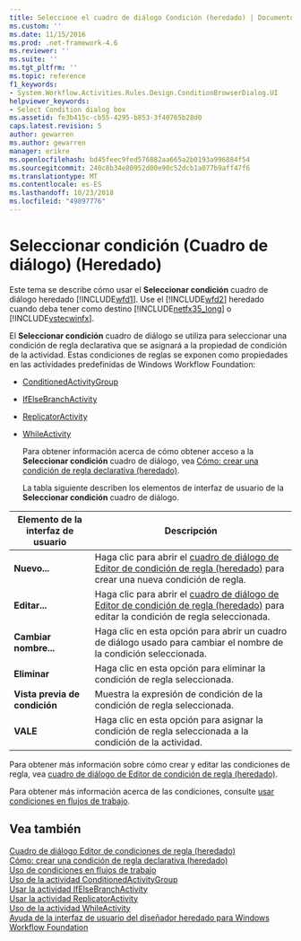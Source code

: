 ```yaml
---
title: Seleccione el cuadro de diálogo Condición (heredado) | Documentos de Microsoft
ms.custom: ''
ms.date: 11/15/2016
ms.prod: .net-framework-4.6
ms.reviewer: ''
ms.suite: ''
ms.tgt_pltfrm: ''
ms.topic: reference
f1_keywords:
- System.Workflow.Activities.Rules.Design.ConditionBrowserDialog.UI
helpviewer_keywords:
- Select Condition dialog box
ms.assetid: fe3b415c-cb55-4295-b853-3f40765b28d0
caps.latest.revision: 5
author: gewarren
ms.author: gewarren
manager: erikre
ms.openlocfilehash: bd45feec9fed576882aa665a2b0193a996884f54
ms.sourcegitcommit: 240c8b34e80952d00e90c52dcb1a077b9aff47f6
ms.translationtype: MT
ms.contentlocale: es-ES
ms.lasthandoff: 10/23/2018
ms.locfileid: "49897776"
---
```

# <a name="select-condition-dialog-box-legacy"></a>Seleccionar condición (Cuadro de diálogo) (Heredado)
Este tema se describe cómo usar el **Seleccionar condición** cuadro de diálogo heredado [!INCLUDE[wfd1](../includes/wfd1-md.md)]. Use el [!INCLUDE[wfd2](../includes/wfd2-md.md)] heredado cuando deba tener como destino [!INCLUDE[netfx35_long](../includes/netfx35-long-md.md)] o [!INCLUDE[vstecwinfx](../includes/vstecwinfx-md.md)].  
  
 El **Seleccionar condición** cuadro de diálogo se utiliza para seleccionar una condición de regla declarativa que se asignará a la propiedad de condición de la actividad. Estas condiciones de reglas se exponen como propiedades en las actividades predefinidas de Windows Workflow Foundation:  
  
- [ConditionedActivityGroup](http://go.microsoft.com/fwlink?LinkID=65017)  
  
- [IfElseBranchActivity](http://go.microsoft.com/fwlink?LinkID=65034)  
  
- [ReplicatorActivity](http://go.microsoft.com/fwlink?LinkID=65039)  
  
- [WhileActivity](http://go.microsoft.com/fwlink?LinkID=65049)  
  
  Para obtener información acerca de cómo obtener acceso a la **Seleccionar condición** cuadro de diálogo, vea [Cómo: crear una condición de regla declarativa (heredado)](../workflow-designer/how-to-create-a-declarative-rule-condition-legacy.md).  
  
  La tabla siguiente describen los elementos de interfaz de usuario de la **Seleccionar condición** cuadro de diálogo.  
  
|Elemento de la interfaz de usuario|Descripción|  
|----------------|-----------------|  
|**Nuevo...**|Haga clic para abrir el [cuadro de diálogo de Editor de condición de regla (heredado)](../workflow-designer/rule-condition-editor-dialog-box-legacy.md) para crear una nueva condición de regla.|  
|**Editar...**|Haga clic para abrir el [cuadro de diálogo de Editor de condición de regla (heredado)](../workflow-designer/rule-condition-editor-dialog-box-legacy.md) para editar la condición de regla seleccionada.|  
|**Cambiar nombre...**|Haga clic en esta opción para abrir un cuadro de diálogo usado para cambiar el nombre de la condición seleccionada.|  
|**Eliminar**|Haga clic en esta opción para eliminar la condición de regla seleccionada.|  
|**Vista previa de condición**|Muestra la expresión de condición de la condición de regla seleccionada.|  
|**VALE**|Haga clic en esta opción para asignar la condición de regla seleccionada a la condición de la actividad.|  
  
 Para obtener más información sobre cómo crear y editar las condiciones de regla, vea [cuadro de diálogo de Editor de condición de regla (heredado)](../workflow-designer/rule-condition-editor-dialog-box-legacy.md).  
  
 Para obtener más información acerca de las condiciones, consulte [usar condiciones en flujos de trabajo](http://go.microsoft.com/fwlink?LinkID=65009).  
  
## <a name="see-also"></a>Vea también  
 [Cuadro de diálogo Editor de condiciones de regla (heredado)](../workflow-designer/rule-condition-editor-dialog-box-legacy.md)   
 [Cómo: crear una condición de regla declarativa (heredado)](../workflow-designer/how-to-create-a-declarative-rule-condition-legacy.md)   
 [Uso de condiciones en flujos de trabajo](http://go.microsoft.com/fwlink?LinkID=65009)   
 [Uso de la actividad ConditionedActivityGroup](http://go.microsoft.com/fwlink?LinkID=65066)   
 [Usar la actividad IfElseBranchActivity](http://go.microsoft.com/fwlink?LinkID=65075)   
 [Usar la actividad ReplicatorActivity](http://go.microsoft.com/fwlink?LinkID=65080)   
 [Uso de la actividad WhileActivity](http://go.microsoft.com/fwlink?LinkID=65091)   
 [Ayuda de la interfaz de usuario del diseñador heredado para Windows Workflow Foundation](../workflow-designer/legacy-designer-for-windows-workflow-foundation-ui-help.md)